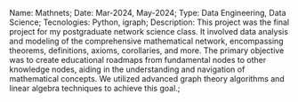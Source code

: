Name: Mathnets;
Date: Mar-2024, May-2024;
Type: Data Engineering, Data Science;
Tecnologies: Python, igraph;
Description: This project was the final project for my postgraduate network science class. It involved data analysis and modeling of the comprehensive mathematical network, encompassing theorems, definitions, axioms, corollaries, and more. The primary objective was to create educational roadmaps from fundamental nodes to other knowledge nodes, aiding in the understanding and navigation of mathematical concepts. We utilized advanced graph theory algorithms and linear algebra techniques to achieve this goal.;